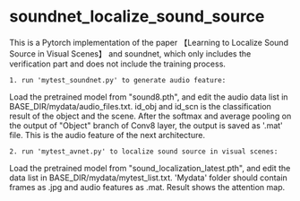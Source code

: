 # soundnet_localize_sound_source
This is a Pytorch implementation of the paper 【Learning to Localize Sound Source in Visual Scenes】 and soundnet, which only includes the verification part and does not include the training process.

	1. run 'mytest_soundnet.py' to generate audio feature:
Load the pretrained model from "sound8.pth", and edit the audio data list in BASE_DIR/mydata/audio_files.txt. 
id_obj and id_scn is the classification result of the object and the scene.
After the softmax and average pooling on the output of "Object" branch of Conv8 layer, the output is saved as '.mat' file. This is the audio feature of the next architecture.

	2. run 'mytest_avnet.py' to localize sound source in visual scenes:
Load the pretrained model from "sound_localization_latest.pth", and edit the data list in BASE_DIR/mydata/mytest_list.txt. 
'Mydata' folder should contain frames as .jpg and audio features as .mat.
Result shows the attention map.
